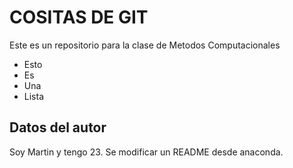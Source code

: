 # COSITAS DE GIT
Este es un repositorio para la clase de Metodos Computacionales

* Esto
* Es
* Una
* Lista


## Datos del autor
Soy Martin y tengo 23. Se modificar un README desde anaconda.